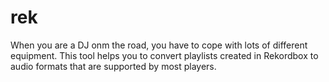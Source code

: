 # rek

When you are a DJ onm the road, you have to cope with lots of different equipment.
This tool helps you to convert playlists created in Rekordbox to audio formats that are supported by most players.
